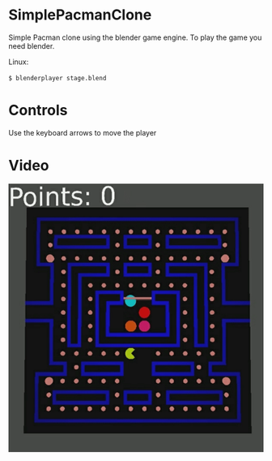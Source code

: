 # SimplePacmanClone
Simple Pacman clone using the blender game engine. To play the game you need blender.

Linux:

`$ blenderplayer stage.blend`

# Controls
Use the keyboard arrows to move the player
# Video
![video](/githubAssets/gameplay.gif)